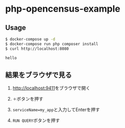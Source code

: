 # php-opencensus-example

## Usage

```sh
$ docker-compose up -d
$ docker-compose run php composer install
$ curl http://localhost:8080

hello
```

## 結果をブラウザで見る

1. [http://localhost:9411](http://localhost:9411)をブラウザで開く

1. `＋`ボタンを押す

1. `serviceName=my_app`と入力してEnterを押す

1. `RUN QUERY`ボタンを押す
